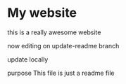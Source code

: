 # My website

this is a really awesome website 

now editing on update-readme branch

update locally

 purpose
This file is just a readme file 

